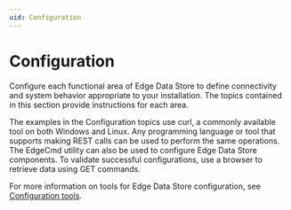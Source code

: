 ```yaml
---
uid: Configuration
---
```


# Configuration

Configure each functional area of Edge Data Store to define connectivity and system behavior appropriate to your installation. The topics contained in this section provide instructions for each area.

The examples in the Configuration topics use curl, a commonly available tool on both Windows and Linux. Any programming language or tool that supports making REST calls can be used to perform the same operations. The EdgeCmd utility can also be used to configure Edge Data Store components. To validate successful configurations, use a browser to retrieve data using GET commands.

For more information on tools for Edge Data Store configuration, see [Configuration tools](xref:ConfigurationTools).
